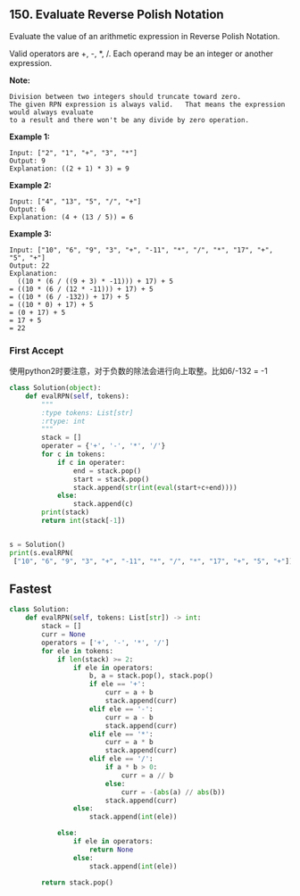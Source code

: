 ## 150. Evaluate Reverse Polish Notation
Evaluate the value of an arithmetic expression in Reverse Polish Notation.

Valid operators are +, -, *, /. Each operand may be an integer or another expression.

**Note:**

    Division between two integers should truncate toward zero.
    The given RPN expression is always valid.   That means the expression would always evaluate
    to a result and there won't be any divide by zero operation.
**Example 1:**

    Input: ["2", "1", "+", "3", "*"]
    Output: 9
    Explanation: ((2 + 1) * 3) = 9
**Example 2:**
    
    Input: ["4", "13", "5", "/", "+"]
    Output: 6
    Explanation: (4 + (13 / 5)) = 6
**Example 3:**

    Input: ["10", "6", "9", "3", "+", "-11", "*", "/", "*", "17", "+", "5", "+"]
    Output: 22
    Explanation: 
      ((10 * (6 / ((9 + 3) * -11))) + 17) + 5
    = ((10 * (6 / (12 * -11))) + 17) + 5
    = ((10 * (6 / -132)) + 17) + 5
    = ((10 * 0) + 17) + 5
    = (0 + 17) + 5
    = 17 + 5
    = 22
    
    
### First Accept
使用python2时要注意，对于负数的除法会进行向上取整。比如6/-132 = -1

```python
class Solution(object):
    def evalRPN(self, tokens):
        """
        :type tokens: List[str]
        :rtype: int
        """
        stack = []
        operater = {'+', '-', '*', '/'}
        for c in tokens:
            if c in operater:
                end = stack.pop()
                start = stack.pop()
                stack.append(str(int(eval(start+c+end))))
            else:
                stack.append(c)
        print(stack)
        return int(stack[-1])


s = Solution()
print(s.evalRPN(
 ["10", "6", "9", "3", "+", "-11", "*", "/", "*", "17", "+", "5", "+"]))
```

## Fastest
```python
class Solution:
    def evalRPN(self, tokens: List[str]) -> int:
        stack = []
        curr = None
        operators = ['+', '-', '*', '/']
        for ele in tokens:
            if len(stack) >= 2:
                if ele in operators:
                    b, a = stack.pop(), stack.pop()
                    if ele == '+':
                        curr = a + b
                        stack.append(curr)
                    elif ele == '-':
                        curr = a - b
                        stack.append(curr)
                    elif ele == '*':
                        curr = a * b
                        stack.append(curr)
                    elif ele == '/':
                        if a * b > 0:
                            curr = a // b
                        else:
                            curr = -(abs(a) // abs(b))
                        stack.append(curr)
                else:
                    stack.append(int(ele))

            else:
                if ele in operators:
                    return None
                else:
                    stack.append(int(ele))
        
        return stack.pop()
```